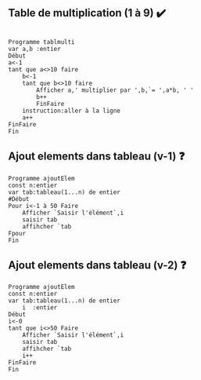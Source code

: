 ## Table de multiplication (1 à 9) :heavy_check_mark:
```

Programme tablmulti
var a,b :entier
Début
a<-1
tant que a<>10 faire
	b<-1
	tant que b<>10 faire
		Afficher a,' multiplier par ',b,`= ',a*b, ' '
		b++
		FinFaire
	instruction:aller à la ligne
	a++
FinFaire
Fin
```
## Ajout elements dans tableau (v-1) :question:
```
Programme ajoutElem
const n:entier
var tab:tableau(1...n) de entier
#Début
Pour i<-1 à 50 Faire
	Afficher `Saisir l'élément`,i
	saisir tab
	affihcher `tab
Fpour
Fin
```
## Ajout elements dans tableau (v-2) :question:
```
Programme ajoutElem
const n:entier
var tab:tableau(1...n) de entier
    i  :entier
Début
i<-0
tant que i<>50 Faire
	Afficher `Saisir l'élément`,i
	saisir tab
	affihcher `tab
	i++
FinFaire
Fin
```


